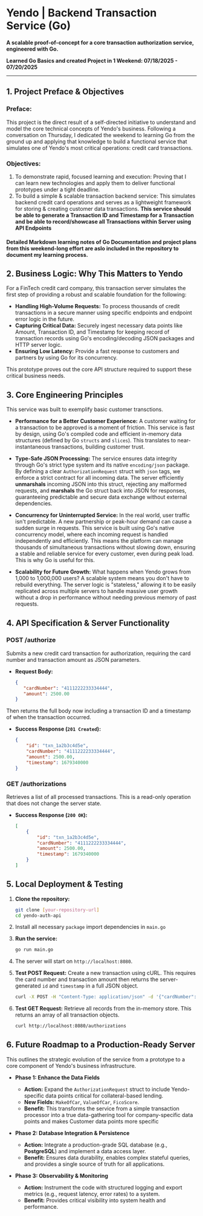 # Yendo | Backend Transaction Service (Go)

**A scalable proof-of-concept for a core transaction authorization service, engineered with Go.**

**Learned Go Basics and created Project in 1 Weekend: 07/18/2025 - 07/20/2025**

---

## 1. Project Preface & Objectives

### Preface:

This project is the direct result of a self-directed initiative to understand and model the core technical concepts of Yendo's business. Following a conversation on Thursday, I dedicated the weekend to learning Go from the ground up and applying that knowledge to build a functional service that simulates one of Yendo's most critical operations: credit card transactions.

###  Objectives:
 1.  To demonstrate rapid, focused learning and execution: Proving that I can learn new technologies and apply them to deliver functional prototypes under a tight deadline.
 2.  To build a simple & scalable transaction backend service: This simulates backend credit card operations and serves as a lightweight framework for storing & creating customer data transactions. **This service should be able to generate a Transaction ID and Timestamp for a Transaction and be able to record/showcase all Transactions within Server using API Endpoints**

#### Detailed Markdown learning notes of Go Documentation and project plans from this weekend-long effort are aslo included in the repository to document my learning process.

## 2. Business Logic: Why This Matters to Yendo

For a FinTech credit card company, this transaction server simulates the first step of providing a robust and scalable foundation for the following:

* **Handling High-Volume Requests:** To process thousands of credit transactions in a secure manner using specific endpoints and endpoint error logic in the future.
* **Capturing Critical Data:** Securely ingest necessary data points like Amount, Transaction ID, and Timestamp for keeping record of transaction records  using Go's encoding/decoding JSON packages and HTTP server logic.
* **Ensuring Low Latency:** Provide a fast response to customers and partners by using Go for its concurrency.

This prototype proves out the core API structure required to support these critical business needs.

## 3. Core Engineering Principles

This service was built to exemplify basic customer transctions.

* **Performance for a Better Customer Experience:** A customer waiting for a transaction to be approved is a moment of friction. This service is fast by design, using Go's compiled code and efficient in-memory data structures (defined by Go `structs` and `slices`). This translates to near-instantaneous transactions, building customer trust.

* **Type-Safe JSON Processing:** The service ensures data integrity through Go's strict type system and its native `encoding/json` package. By defining a clear `AuthorizationRequest` struct with `json` tags, we enforce a strict contract for all incoming data. The server efficiently **unmarshals** incoming JSON into this struct, rejecting any malformed requests, and **marshals** the Go struct back into JSON for responses, guaranteeing predictable and secure data exchange without external dependencies.

* **Concurrency for Uninterrupted Service:** In the real world, user traffic isn't predictable. A new partnership or peak-hour demand can cause a sudden surge in requests. This service is built using Go's native concurrency model, where each incoming request is handled independently and efficiently. This means the platform can manage thousands of simultaneous transactions without slowing down, ensuring a stable and reliable service for every customer, even during peak load. This is why Go is useful for this.

* **Scalability for Future Growth:** What happens when Yendo grows from 1,000 to 1,000,000 users? A scalable system means you don't have to rebuild everything. The server logic is "stateless," allowing it to be easily replicated across multiple servers to handle massive user growth without a drop in performance without needing previous memory of past requests.

## 4. API Specification & Server Functionality

### POST /authorize

Submits a new credit card transaction for authorization, requiring the card number and transaction amount as JSON parameters.

* **Request Body:**
    ```json
    {
       "cardNumber": "4111222233334444",
       "amount": 2500.00
    }
    ```

Then returns the full body now including a transaction ID and a timestamp of when the transaction occurred.
* **Success Response (`201 Created`):**
    ```json
    {
        "id": "txn_1a2b3c4d5e",
        "cardNumber": "4111222233334444",
        "amount": 2500.00,
        "timestamp": 1679340000
    }
    ```

### GET /authorizations

Retrieves a list of all processed transactions. This is a read-only operation that does not change the server state.

* **Success Response (`200 OK`):**
    ```json
    [
        {
            "id": "txn_1a2b3c4d5e",
            "cardNumber": "4111222233334444",
            "amount": 2500.00,
            "timestamp": 1679340000
        }
    ]
    ```

## 5. Local Deployment & Testing

1.  **Clone the repository:**
    ```bash
    git clone [your-repository-url]
    cd yendo-auth-api
    ```

2. Install all necessary `package` import dependencies in `main.go` 

  
4.  **Run the service:**
    ```bash
    go run main.go
    ```
5.  The server will start on `http://localhost:8080`.


6.  **Test POST Request:** Create a new transaction using cURL. This requires the card number and transaction amount then returns the server-generated `id` and `timestamp` in a full JSON object.
    ```bash
    curl -X POST -H "Content-Type: application/json" -d '{"cardNumber":"1234-5678-9012-3456", "amount":99.99}' http://localhost:8080/authorize
    ```

7.  **Test GET Request:** Retrieve all records from the in-memory store. This returns an array of all transaction objects.
    ```bash
    curl http://localhost:8080/authorizations
    ```

## 6. Future Roadmap to a Production-Ready Server

This outlines the strategic evolution of the service from a prototype to a core component of Yendo's business infrastructure.

* **Phase 1: Enhance the Data Fields**
    * **Action:** Expand the `AuthorizationRequest` struct to include Yendo-specific data points critical for collateral-based lending.
    * **New Fields:** `MakeOfCar`, `ValueOfCar`, `FicoScore`.
    * **Benefit:** This transforms the service from a simple transaction processor into a true data-gathering tool for company-specific data points and makes Customer data points more specific

* **Phase 2: Database Integration & Persistence**
    * **Action:** Integrate a production-grade SQL database (e.g., **PostgreSQL**) and implement a data access layer.
    * **Benefit:** Ensures data durability, enables complex stateful queries, and provides a single source of truth for all applications.

* **Phase 3: Observability & Monitoring**
    * **Action:** Instrument the code with structured logging and export metrics (e.g., request latency, error rates) to a system.
    * **Benefit:** Provides critical visibility into system health and performance.

